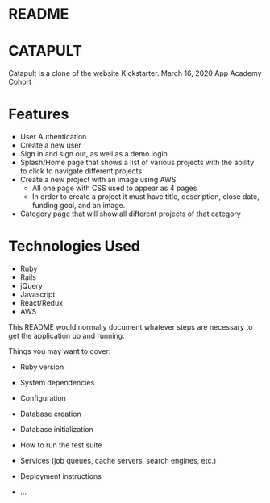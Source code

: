 # README

# CATAPULT
Catapult is a clone of the website Kickstarter. March 16, 2020 App Academy Cohort

# Features
* User Authentication
* Create a new user
* Sign in and sign out, as well as a demo login
* Splash/Home page that shows a list of various projects with the ability to click to navigate different projects
* Create a new project with an image using AWS
    * All one page with CSS used to appear as 4 pages
    * In order to create a project it must have title, description, close date, funding goal, and an image.
* Category page that will show all different projects of that category

# Technologies Used
* Ruby
* Rails
* jQuery
* Javascript
* React/Redux
* AWS











This README would normally document whatever steps are necessary to get the
application up and running.

Things you may want to cover:

* Ruby version

* System dependencies

* Configuration

* Database creation

* Database initialization

* How to run the test suite

* Services (job queues, cache servers, search engines, etc.)

* Deployment instructions

* ...
